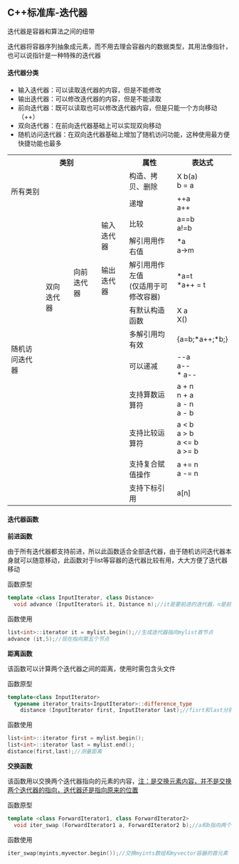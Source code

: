 ## C++标准库-迭代器

迭代器是容器和算法之间的纽带

迭代器将容器序列抽象成元素，而不用去理会容器内的数据类型，其用法像指针，也可以说指针是一种特殊的迭代器

#### 迭代器分类

- 输入迭代器：可以读取迭代器的内容，但是不能修改
- 输出迭代器：可以修改迭代器的内容，但是不能读取
- 前向迭代器：既可以读取也可以修改迭代器内容，但是只能一个方向移动（++）
- 双向迭代器：在前向迭代器基础上可以实现双向移动
- 随机访问迭代器：在双向迭代器基础上增加了随机访问功能，这种使用最方便快捷功能也最多

<table style="valign:middle">
	<tr>
  <th colspan="4" >类别</th>
  <th >属性</th>
  <th >表达式</th>
</tr>
<tr>
  <td colspan="4" rowspan="2">所有类别</td>
  <td>构造、拷贝、删除</td>
  <td> X b(a)</br> b = a </td>
</tr>
<tr>
  <td>递增</td>
  <td>++a </br> a++</td>
</tr>
<tr>
  <td rowspan="10">随机访问迭代器</td>
  <td rowspan="6">双向迭代器</td>
  <td rowspan="5">向前迭代器</td>
  <td rowspan="2">输入迭代器</td>
  <td>比较</td>
  <td>a==b </br> a!=b </td>
</tr>
<tr>
  <td>解引用用作右值</td>
  <td>*a </br> a->m</td>
</tr>
<tr>
  <td>输出迭代器</td>
  <td>解引用用作左值</br> (仅适用于可修改容器)</td>
  <td>*a=t </br> *a++ = t</td>
</tr>
<tr>
  <td rowspan="2"> </td>
  <td>有默认构造函数</td>
  <td>X a</br> X()</td>
</tr>
<tr>
  <td>多解引用均有效</td>
  <td>{a=b;*a++;*b;}</td>
</tr>
<tr>
  <td colspan="2"> </td>
  <td>可以递减</td>
  <td>--a </br> a-- </br> * a--</td>
</tr>
<tr>
  <td rowspan="4" colspan="3"> </td>
  <td>支持算数运算符</td>
  <td>a + n </br> n + a </br> a - n </br> a - b</td>
</tr>
<tr>
  <td>支持比较运算符</td>
  <td>a < b </br> a > b </br> a <= b </br> a >= b</td>
</tr>
<tr>
  <td>支持复合赋值操作</td>
  <td>a += n </br> a -= n</td>
</tr>
<tr>
  <td>支持下标引用</td>
  <td>a[n]</td>
</tr>
</table>

#### 迭代器函数

**前进函数**

由于所有迭代器都支持前进，所以此函数适合全部迭代器，由于随机访问迭代器本身就可以随意移动，此函数对于list等容器的迭代器比较有用，大大方便了迭代器移动

函数原型

```c++
template <class InputIterator, class Distance>
  void advance (InputIterator& it, Distance n);//it是要前进的迭代器，n是前进步数（在双向迭代器中该值可以为负数，代表向后移动）
```

函数使用

```c++
list<int>::iterator it = mylist.begin();//生成迭代器指向mylist首节点
advance (it,5);//现在指向第五个节点
```

**距离函数**

该函数可以计算两个迭代器之间的距离，使用时需包含<iterator>头文件

函数原型

```c++
template<class InputIterator>
  typename iterator_traits<InputIterator>::difference_type
    distance (InputIterator first, InputIterator last);//fisrt和last分别指向两个迭代器
```

函数使用

```c++
list<int>::iterator first = mylist.begin();
list<int>::iterator last = mylist.end();
distance(first,last);//测量距离
```

**交换函数**

该函数用以交换两个迭代器指向的元素的内容，<u>注：是交换元素内容，并不是交换两个迭代器的指向，迭代器还是指向原来的位置</u>

函数原型

```c++
template <class ForwardIterator1, class ForwardIterator2>
  void iter_swap (ForwardIterator1 a, ForwardIterator2 b);//a和b指向两个迭代器
```

函数使用

```c++
iter_swap(myints,myvector.begin());//交换myints数组和myvector容器的首元素
```

